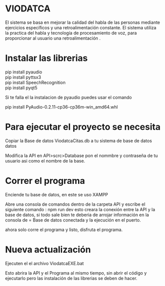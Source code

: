 # VIODATCA
El sistema se basa en mejorar la calidad del habla de las personas mediante ejercicios específicos y una retroalimentación constante. El sistema utiliza la practica del habla y tecnología de procesamiento de voz, para proporcionar al usuario una retroalimentación .

# Instalar las librerias

pip install pyaudio    
pip install pyttsx3  
pip install SpeechRecognition  
pip install pyqt5 

Si te falla el la instalacion de pyaudio puedes usar el comando

pip install PyAudio-0.2.11-cp36-cp36m-win_amd64.whl

# Para ejecutar el proyecto se necesita

Copiar la Base de datos ViodatcaCitas.db a tu sistema de base de datos datos

Modifica la API en API>scrc>Database    pon el nommbre y contraseña de tu usuario asi como el nombre de la base.

# Correr el programa

Enciende tu base de datos, en este se uso XAMPP

Abre una consola de comandos dentro de la carpeta API y escribe el siguiente comando :  npm run dev
esto creara la conexión entre la API y la base de datos, si todo sale bien te deberia de arrojar información en la consola de = Base de datos conectada y la ejecución en el puerto.

ahora solo corre el programa y listo, disfruta el programa.

# Nueva actualización

Ejecuten el el archivo ViodatcaEXE.bat

Esto abrira la API y el Programa al mismo tiempo, sin abrir el código y ejecutarlo
pero las instalación de las librerias se deben de hacer.



